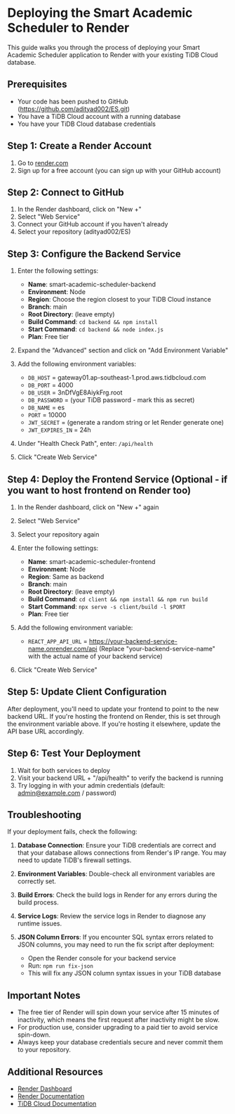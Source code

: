 # Deploying the Smart Academic Scheduler to Render

This guide walks you through the process of deploying your Smart Academic Scheduler application to Render with your existing TiDB Cloud database.

## Prerequisites

- Your code has been pushed to GitHub (https://github.com/adityad002/ES.git)
- You have a TiDB Cloud account with a running database
- You have your TiDB Cloud database credentials

## Step 1: Create a Render Account

1. Go to [render.com](https://render.com/)
2. Sign up for a free account (you can sign up with your GitHub account)

## Step 2: Connect to GitHub

1. In the Render dashboard, click on "New +"
2. Select "Web Service"
3. Connect your GitHub account if you haven't already
4. Select your repository (adityad002/ES)

## Step 3: Configure the Backend Service

1. Enter the following settings:
   - **Name**: smart-academic-scheduler-backend
   - **Environment**: Node
   - **Region**: Choose the region closest to your TiDB Cloud instance
   - **Branch**: main
   - **Root Directory**: (leave empty)
   - **Build Command**: `cd backend && npm install`
   - **Start Command**: `cd backend && node index.js`
   - **Plan**: Free tier

2. Expand the "Advanced" section and click on "Add Environment Variable"

3. Add the following environment variables:
   - `DB_HOST` = gateway01.ap-southeast-1.prod.aws.tidbcloud.com
   - `DB_PORT` = 4000
   - `DB_USER` = 3nDfVgE8AiykFrg.root
   - `DB_PASSWORD` = (your TiDB password - mark this as secret)
   - `DB_NAME` = es
   - `PORT` = 10000
   - `JWT_SECRET` = (generate a random string or let Render generate one)
   - `JWT_EXPIRES_IN` = 24h

4. Under "Health Check Path", enter: `/api/health`

5. Click "Create Web Service"

## Step 4: Deploy the Frontend Service (Optional - if you want to host frontend on Render too)

1. In the Render dashboard, click on "New +" again
2. Select "Web Service"
3. Select your repository again

4. Enter the following settings:
   - **Name**: smart-academic-scheduler-frontend
   - **Environment**: Node
   - **Region**: Same as backend
   - **Branch**: main
   - **Root Directory**: (leave empty)
   - **Build Command**: `cd client && npm install && npm run build`
   - **Start Command**: `npx serve -s client/build -l $PORT`
   - **Plan**: Free tier

5. Add the following environment variable:
   - `REACT_APP_API_URL` = https://your-backend-service-name.onrender.com/api
   (Replace "your-backend-service-name" with the actual name of your backend service)

6. Click "Create Web Service"

## Step 5: Update Client Configuration

After deployment, you'll need to update your frontend to point to the new backend URL. If you're hosting the frontend on Render, this is set through the environment variable above. If you're hosting it elsewhere, update the API base URL accordingly.

## Step 6: Test Your Deployment

1. Wait for both services to deploy
2. Visit your backend URL + "/api/health" to verify the backend is running
3. Try logging in with your admin credentials (default: admin@example.com / password)

## Troubleshooting

If your deployment fails, check the following:

1. **Database Connection**: Ensure your TiDB credentials are correct and that your database allows connections from Render's IP range. You may need to update TiDB's firewall settings.

2. **Environment Variables**: Double-check all environment variables are correctly set.

3. **Build Errors**: Check the build logs in Render for any errors during the build process.

4. **Service Logs**: Review the service logs in Render to diagnose any runtime issues.

5. **JSON Column Errors**: If you encounter SQL syntax errors related to JSON columns, you may need to run the fix script after deployment:
   - Open the Render console for your backend service
   - Run: `npm run fix-json`
   - This will fix any JSON column syntax issues in your TiDB database

## Important Notes

- The free tier of Render will spin down your service after 15 minutes of inactivity, which means the first request after inactivity might be slow.
- For production use, consider upgrading to a paid tier to avoid service spin-down.
- Always keep your database credentials secure and never commit them to your repository.

## Additional Resources

- [Render Dashboard](https://dashboard.render.com)
- [Render Documentation](https://render.com/docs)
- [TiDB Cloud Documentation](https://docs.pingcap.com/tidbcloud)